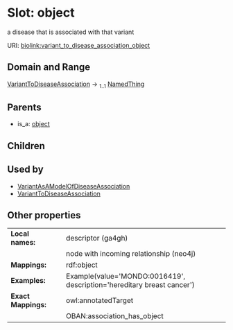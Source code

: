 
# Slot: object


a disease that is associated with that variant

URI: [biolink:variant_to_disease_association_object](https://w3id.org/biolink/vocab/variant_to_disease_association_object)


## Domain and Range

[VariantToDiseaseAssociation](VariantToDiseaseAssociation.md) &#8594;  <sub>1..1</sub> [NamedThing](NamedThing.md)

## Parents

 *  is_a: [object](object.md)

## Children


## Used by

 * [VariantAsAModelOfDiseaseAssociation](VariantAsAModelOfDiseaseAssociation.md)
 * [VariantToDiseaseAssociation](VariantToDiseaseAssociation.md)

## Other properties

|  |  |  |
| --- | --- | --- |
| **Local names:** | | descriptor (ga4gh) |
|  | | node with incoming relationship (neo4j) |
| **Mappings:** | | rdf:object |
| **Examples:** | | Example(value='MONDO:0016419', description='hereditary breast cancer') |
| **Exact Mappings:** | | owl:annotatedTarget |
|  | | OBAN:association_has_object |

